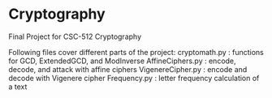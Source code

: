 # Cryptography
Final Project for CSC-512 Cryptography

Following files cover different parts of the project:
cryptomath.py : functions for GCD, ExtendedGCD, and ModInverse
AffineCiphers.py : encode, decode, and attack with affine ciphers
VigenereCipher.py : encode and decode with Vigenere cipher
Frequency.py : letter frequency calculation of a text
